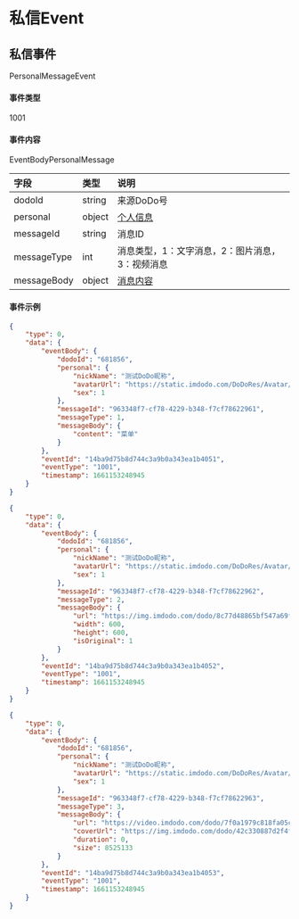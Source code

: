 # 私信Event


## 私信事件

PersonalMessageEvent

#### 事件类型

1001

#### 事件内容

EventBodyPersonalMessage

|字段|类型|说明|
|:---------------|:-----|:---------------|
|dodoId|string|来源DoDo号|
|personal|object|[个人信息](../api/message.md#个人信息)|
|messageId|string|消息ID|
|messageType|int|消息类型，1：文字消息，2：图片消息，3：视频消息|
|messageBody|object|[消息内容](../api/message.md#消息内容)|

#### 事件示例

<CodeGroup>
  <CodeGroupItem title="1 - 文字消息" active>

```json
{
    "type": 0,
    "data": {
        "eventBody": {
            "dodoId": "681856",
            "personal": {
                "nickName": "测试DoDo昵称",
                "avatarUrl": "https://static.imdodo.com/DoDoRes/Avatar/6.png",
                "sex": 1
            },
            "messageId": "963348f7-cf78-4229-b348-f7cf78622961",
            "messageType": 1,
            "messageBody": {
                "content": "菜单"
            }
        },
        "eventId": "14ba9d75b8d744c3a9b0a343ea1b4051",
        "eventType": "1001",
        "timestamp": 1661153248945
    }
}
```

  </CodeGroupItem>

 <CodeGroupItem title="2 - 图片消息">

```json
{
    "type": 0,
    "data": {
        "eventBody": {
            "dodoId": "681856",
            "personal": {
                "nickName": "测试DoDo昵称",
                "avatarUrl": "https://static.imdodo.com/DoDoRes/Avatar/6.png",
                "sex": 1
            },
            "messageId": "963348f7-cf78-4229-b348-f7cf78622962",
            "messageType": 2,
            "messageBody": {
                "url": "https://img.imdodo.com/dodo/8c77d48865bf547a69fb3bba6228760c.png",
                "width": 600,
                "height": 600,
                "isOriginal": 1
            }
        },
        "eventId": "14ba9d75b8d744c3a9b0a343ea1b4052",
        "eventType": "1001",
        "timestamp": 1661153248945
    }
}
```

  </CodeGroupItem>

   <CodeGroupItem title="3 - 视频消息">

```json
{
    "type": 0,
    "data": {
        "eventBody": {
            "dodoId": "681856",
            "personal": {
                "nickName": "测试DoDo昵称",
                "avatarUrl": "https://static.imdodo.com/DoDoRes/Avatar/6.png",
                "sex": 1
            },
            "messageId": "963348f7-cf78-4229-b348-f7cf78622963",
            "messageType": 3,
            "messageBody": {
                "url": "https://video.imdodo.com/dodo/7f0a1979c818fa05cf7bdeae20aad24b.mp4",
                "coverUrl": "https://img.imdodo.com/dodo/42c330887d2f4fa5bebbde53653443cd.png",
                "duration": 0,
                "size": 8525133
            }
        },
        "eventId": "14ba9d75b8d744c3a9b0a343ea1b4053",
        "eventType": "1001",
        "timestamp": 1661153248945
    }
}
```

  </CodeGroupItem>

</CodeGroup>